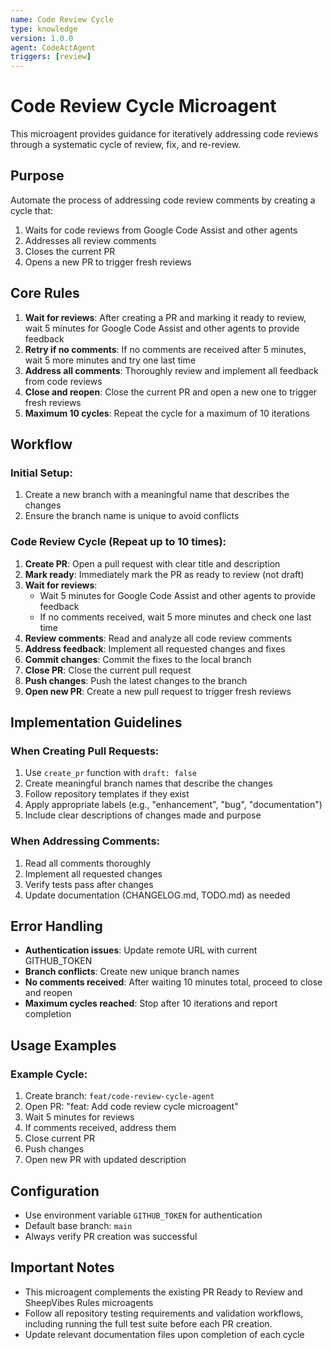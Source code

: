 ```yaml
---
name: Code Review Cycle
type: knowledge
version: 1.0.0
agent: CodeActAgent
triggers: [review]
---
```


# Code Review Cycle Microagent

This microagent provides guidance for iteratively addressing code reviews through a systematic cycle of review, fix, and re-review.

## Purpose

Automate the process of addressing code review comments by creating a cycle that:
1. Waits for code reviews from Google Code Assist and other agents
2. Addresses all review comments
3. Closes the current PR
4. Opens a new PR to trigger fresh reviews

## Core Rules

1. **Wait for reviews**: After creating a PR and marking it ready to review, wait 5 minutes for Google Code Assist and other agents to provide feedback
2. **Retry if no comments**: If no comments are received after 5 minutes, wait 5 more minutes and try one last time
3. **Address all comments**: Thoroughly review and implement all feedback from code reviews
4. **Close and reopen**: Close the current PR and open a new one to trigger fresh reviews
5. **Maximum 10 cycles**: Repeat the cycle for a maximum of 10 iterations

## Workflow

### Initial Setup:
1. Create a new branch with a meaningful name that describes the changes
2. Ensure the branch name is unique to avoid conflicts

### Code Review Cycle (Repeat up to 10 times):
1. **Create PR**: Open a pull request with clear title and description
2. **Mark ready**: Immediately mark the PR as ready to review (not draft)
3. **Wait for reviews**: 
   - Wait 5 minutes for Google Code Assist and other agents to provide feedback
   - If no comments received, wait 5 more minutes and check one last time
4. **Review comments**: Read and analyze all code review comments
5. **Address feedback**: Implement all requested changes and fixes
6. **Commit changes**: Commit the fixes to the local branch
7. **Close PR**: Close the current pull request
8. **Push changes**: Push the latest changes to the branch
9. **Open new PR**: Create a new pull request to trigger fresh reviews

## Implementation Guidelines

### When Creating Pull Requests:
1. Use `create_pr` function with `draft: false`
2. Create meaningful branch names that describe the changes
3. Follow repository templates if they exist
4. Apply appropriate labels (e.g., "enhancement", "bug", "documentation")
5. Include clear descriptions of changes made and purpose

### When Addressing Comments:
1. Read all comments thoroughly
2. Implement all requested changes
3. Verify tests pass after changes
4. Update documentation (CHANGELOG.md, TODO.md) as needed

## Error Handling

- **Authentication issues**: Update remote URL with current GITHUB_TOKEN
- **Branch conflicts**: Create new unique branch names
- **No comments received**: After waiting 10 minutes total, proceed to close and reopen
- **Maximum cycles reached**: Stop after 10 iterations and report completion

## Usage Examples

### Example Cycle:
1. Create branch: `feat/code-review-cycle-agent`
2. Open PR: "feat: Add code review cycle microagent"
3. Wait 5 minutes for reviews
4. If comments received, address them
5. Close current PR
6. Push changes
7. Open new PR with updated description

## Configuration

- Use environment variable `GITHUB_TOKEN` for authentication
- Default base branch: `main`
- Always verify PR creation was successful

## Important Notes

- This microagent complements the existing PR Ready to Review and SheepVibes Rules microagents
- Follow all repository testing requirements and validation workflows, including running the full test suite before each PR creation.
- Update relevant documentation files upon completion of each cycle
